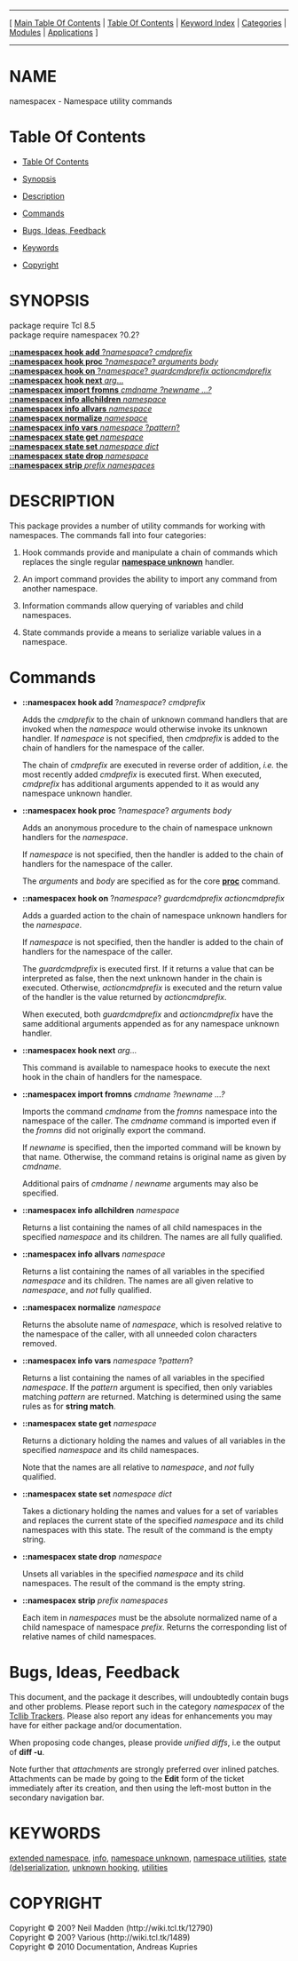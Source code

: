 
[//000000001]: # (namespacex \- Namespace utility commands)
[//000000002]: # (Generated from file 'namespacex\.man' by tcllib/doctools with format 'markdown')
[//000000003]: # (Copyright &copy; 200? Neil Madden \(http://wiki\.tcl\.tk/12790\))
[//000000004]: # (Copyright &copy; 200? Various \(http://wiki\.tcl\.tk/1489\))
[//000000005]: # (Copyright &copy; 2010 Documentation, Andreas Kupries)
[//000000006]: # (namespacex\(n\) 0\.2 tcllib "Namespace utility commands")

<hr> [ <a href="../../../../toc.md">Main Table Of Contents</a> &#124; <a
href="../../../toc.md">Table Of Contents</a> &#124; <a
href="../../../../index.md">Keyword Index</a> &#124; <a
href="../../../../toc0.md">Categories</a> &#124; <a
href="../../../../toc1.md">Modules</a> &#124; <a
href="../../../../toc2.md">Applications</a> ] <hr>

# NAME

namespacex \- Namespace utility commands

# <a name='toc'></a>Table Of Contents

  - [Table Of Contents](#toc)

  - [Synopsis](#synopsis)

  - [Description](#section1)

  - [Commands](#section2)

  - [Bugs, Ideas, Feedback](#section3)

  - [Keywords](#keywords)

  - [Copyright](#copyright)

# <a name='synopsis'></a>SYNOPSIS

package require Tcl 8\.5  
package require namespacex ?0\.2?  

[__::namespacex hook add__ ?*namespace*? *cmdprefix*](#1)  
[__::namespacex hook proc__ ?*namespace*? *arguments* *body*](#2)  
[__::namespacex hook on__ ?*namespace*? *guardcmdprefix* *actioncmdprefix*](#3)  
[__::namespacex hook next__ *arg*\.\.\.](#4)  
[__::namespacex import fromns__ *cmdname ?*newname* \.\.\.?*](#5)  
[__::namespacex info allchildren__ *namespace*](#6)  
[__::namespacex info allvars__ *namespace*](#7)  
[__::namespacex normalize__ *namespace*](#8)  
[__::namespacex info vars__ *namespace* ?*pattern*?](#9)  
[__::namespacex state get__ *namespace*](#10)  
[__::namespacex state set__ *namespace* *dict*](#11)  
[__::namespacex state drop__ *namespace*](#12)  
[__::namespacex strip__ *prefix* *namespaces*](#13)  

# <a name='description'></a>DESCRIPTION

This package provides a number of utility commands for working with namespaces\.
The commands fall into four categories:

  1. Hook commands provide and manipulate a chain of commands which replaces the
     single regular __[namespace
     unknown](\.\./\.\./\.\./\.\./index\.md\#namespace\_unknown)__ handler\.

  1. An import command provides the ability to import any command from another
     namespace\.

  1. Information commands allow querying of variables and child namespaces\.

  1. State commands provide a means to serialize variable values in a namespace\.

# <a name='section2'></a>Commands

  - <a name='1'></a>__::namespacex hook add__ ?*namespace*? *cmdprefix*

    Adds the *cmdprefix* to the chain of unknown command handlers that are
    invoked when the *namespace* would otherwise invoke its unknown handler\.
    If *namespace* is not specified, then *cmdprefix* is added to the chain
    of handlers for the namespace of the caller\.

    The chain of *cmdprefix* are executed in reverse order of addition,
    *i\.e\.* the most recently added *cmdprefix* is executed first\. When
    executed, *cmdprefix* has additional arguments appended to it as would any
    namespace unknown handler\.

  - <a name='2'></a>__::namespacex hook proc__ ?*namespace*? *arguments* *body*

    Adds an anonymous procedure to the chain of namespace unknown handlers for
    the *namespace*\.

    If *namespace* is not specified, then the handler is added to the chain of
    handlers for the namespace of the caller\.

    The *arguments* and *body* are specified as for the core
    __[proc](\.\./\.\./\.\./\.\./index\.md\#proc)__ command\.

  - <a name='3'></a>__::namespacex hook on__ ?*namespace*? *guardcmdprefix* *actioncmdprefix*

    Adds a guarded action to the chain of namespace unknown handlers for the
    *namespace*\.

    If *namespace* is not specified, then the handler is added to the chain of
    handlers for the namespace of the caller\.

    The *guardcmdprefix* is executed first\. If it returns a value that can be
    interpreted as false, then the next unknown hander in the chain is executed\.
    Otherwise, *actioncmdprefix* is executed and the return value of the
    handler is the value returned by *actioncmdprefix*\.

    When executed, both *guardcmdprefix* and *actioncmdprefix* have the same
    additional arguments appended as for any namespace unknown handler\.

  - <a name='4'></a>__::namespacex hook next__ *arg*\.\.\.

    This command is available to namespace hooks to execute the next hook in the
    chain of handlers for the namespace\.

  - <a name='5'></a>__::namespacex import fromns__ *cmdname ?*newname* \.\.\.?*

    Imports the command *cmdname* from the *fromns* namespace into the
    namespace of the caller\. The *cmdname* command is imported even if the
    *fromns* did not originally export the command\.

    If *newname* is specified, then the imported command will be known by that
    name\. Otherwise, the command retains is original name as given by
    *cmdname*\.

    Additional pairs of *cmdname* / *newname* arguments may also be
    specified\.

  - <a name='6'></a>__::namespacex info allchildren__ *namespace*

    Returns a list containing the names of all child namespaces in the specified
    *namespace* and its children\. The names are all fully qualified\.

  - <a name='7'></a>__::namespacex info allvars__ *namespace*

    Returns a list containing the names of all variables in the specified
    *namespace* and its children\. The names are all given relative to
    *namespace*, and *not* fully qualified\.

  - <a name='8'></a>__::namespacex normalize__ *namespace*

    Returns the absolute name of *namespace*, which is resolved relative to
    the namespace of the caller, with all unneeded colon characters removed\.

  - <a name='9'></a>__::namespacex info vars__ *namespace* ?*pattern*?

    Returns a list containing the names of all variables in the specified
    *namespace*\. If the *pattern* argument is specified, then only variables
    matching *pattern* are returned\. Matching is determined using the same
    rules as for __string match__\.

  - <a name='10'></a>__::namespacex state get__ *namespace*

    Returns a dictionary holding the names and values of all variables in the
    specified *namespace* and its child namespaces\.

    Note that the names are all relative to *namespace*, and *not* fully
    qualified\.

  - <a name='11'></a>__::namespacex state set__ *namespace* *dict*

    Takes a dictionary holding the names and values for a set of variables and
    replaces the current state of the specified *namespace* and its child
    namespaces with this state\. The result of the command is the empty string\.

  - <a name='12'></a>__::namespacex state drop__ *namespace*

    Unsets all variables in the specified *namespace* and its child
    namespaces\. The result of the command is the empty string\.

  - <a name='13'></a>__::namespacex strip__ *prefix* *namespaces*

    Each item in *namespaces* must be the absolute normalized name of a child
    namespace of namespace *prefix*\. Returns the corresponding list of
    relative names of child namespaces\.

# <a name='section3'></a>Bugs, Ideas, Feedback

This document, and the package it describes, will undoubtedly contain bugs and
other problems\. Please report such in the category *namespacex* of the
[Tcllib Trackers](http://core\.tcl\.tk/tcllib/reportlist)\. Please also report
any ideas for enhancements you may have for either package and/or documentation\.

When proposing code changes, please provide *unified diffs*, i\.e the output of
__diff \-u__\.

Note further that *attachments* are strongly preferred over inlined patches\.
Attachments can be made by going to the __Edit__ form of the ticket
immediately after its creation, and then using the left\-most button in the
secondary navigation bar\.

# <a name='keywords'></a>KEYWORDS

[extended namespace](\.\./\.\./\.\./\.\./index\.md\#extended\_namespace),
[info](\.\./\.\./\.\./\.\./index\.md\#info), [namespace
unknown](\.\./\.\./\.\./\.\./index\.md\#namespace\_unknown), [namespace
utilities](\.\./\.\./\.\./\.\./index\.md\#namespace\_utilities), [state
\(de\)serialization](\.\./\.\./\.\./\.\./index\.md\#state\_de\_serialization), [unknown
hooking](\.\./\.\./\.\./\.\./index\.md\#unknown\_hooking),
[utilities](\.\./\.\./\.\./\.\./index\.md\#utilities)

# <a name='copyright'></a>COPYRIGHT

Copyright &copy; 200? Neil Madden \(http://wiki\.tcl\.tk/12790\)  
Copyright &copy; 200? Various \(http://wiki\.tcl\.tk/1489\)  
Copyright &copy; 2010 Documentation, Andreas Kupries
